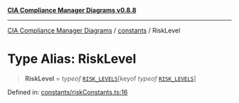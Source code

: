 [**CIA Compliance Manager Diagrams v0.8.8**](../../README.md)

***

[CIA Compliance Manager Diagrams](../../modules.md) / [constants](../README.md) / RiskLevel

# Type Alias: RiskLevel

> **RiskLevel** = *typeof* [`RISK_LEVELS`](../../utils/variables/RISK_LEVELS.md)\[keyof *typeof* [`RISK_LEVELS`](../../utils/variables/RISK_LEVELS.md)\]

Defined in: [constants/riskConstants.ts:16](https://github.com/Hack23/cia-compliance-manager/blob/88094f2c4c350fd10a1e440c3eab70aedd819944/src/constants/riskConstants.ts#L16)
